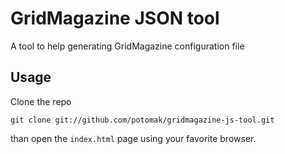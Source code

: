 # GridMagazine JSON tool

A tool to help generating GridMagazine configuration file

## Usage

Clone the repo

    git clone git://github.com/potomak/gridmagazine-js-tool.git

than open the `index.html` page using your favorite browser.